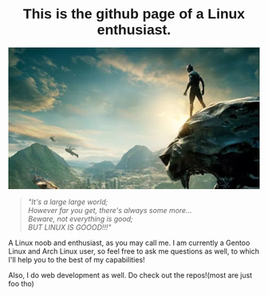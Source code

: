 <!--### Hi there 👋-->
<!DOCTYPE html>
<head>
  <link href="https://fonts.googleapis.com/css2?family=Raleway:wght@100&display=swap" rel="stylesheet">
 </head>
<body>
<h1 style="font-family:'Raleway', sans-serif;
           text-align:center;
           ">This is the github page of a Linux enthusiast.</h1>

<img src="./github.jpg" alt="An image">

<blockquote><em>"It's a large large world;<br>
                 However far you get, there's always some more...<br>
                 Beware, not everything is good;<br>
                 BUT LINUX IS GOOOD!!!"<br>
  </em></blockquote>
<p> A Linux noob and enthusiast, as you may call me.
  I am currently a Gentoo Linux and Arch Linux user, so feel free to ask me questions as well,
  to which I'll help you to the best of my capabilities!
</p>
<p>Also, I do web development as well.
    Do check out the repos!(most are just foo tho)
</p>
</body>

